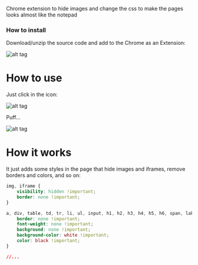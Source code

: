 Chrome extension to hide images and change the css to make the pages looks almost like the notepad 

### How to install
Download/unzip the source code and add to the Chrome as an Extension:

![alt tag](http://www.fabriciorissetto.com/wp-content/uploads/2015/10/upload_unpacked_extensio_to_chrome.png)
#
# How to use
Just click in the icon: 

![alt tag](http://www.fabriciorissetto.com/wp-content/uploads/2015/10/before_hide.png)

Puff...

![alt tag](http://www.fabriciorissetto.com/wp-content/uploads/2015/10/after_hide.png)

# How it works
It just adds some styles in the page that hide images and iframes, remove borders and colors, and so on:

```css
img, iframe {
    visibility: hidden !important;
    border: none !important;
}

a, div, table, td, tr, li, ul, input, h1, h2, h3, h4, h5, h6, span, label, p, i, iframe {
    border: none !important;
    font-weight: none !important;
    background: none !important;
    background-color: white !important;
    color: black !important;
}

//...

